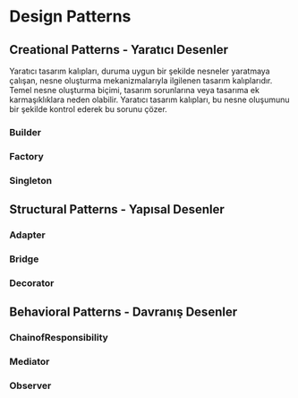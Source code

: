 # Design Patterns

## Creational Patterns - Yaratıcı Desenler

Yaratıcı tasarım kalıpları, duruma uygun bir şekilde nesneler yaratmaya çalışan, nesne oluşturma mekanizmalarıyla ilgilenen tasarım kalıplarıdır. Temel nesne oluşturma biçimi, tasarım sorunlarına veya tasarıma ek karmaşıklıklara neden olabilir. Yaratıcı tasarım kalıpları, bu nesne oluşumunu bir şekilde kontrol ederek bu sorunu çözer.

### Builder

### Factory

### Singleton

## Structural Patterns - Yapısal Desenler

### Adapter

### Bridge

### Decorator

## Behavioral Patterns - Davranış Desenler

### ChainofResponsibility

### Mediator

### Observer
